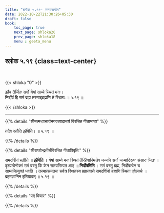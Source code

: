 ```yaml
---
title: "श्लोक ५.१९- सन्यासयोग"
date: 2022-10-22T21:30:26+05:30
draft: false
book:
    toc_page: true
    next_page: shloka20
    prev_page: shloka18
    menu : geeta_menu
---
```




## श्लोक ५.१९ {class=text-center}

<br/>

{{< shloka  "0"  >}}

इहैव तैर्जितः सर्गो येषां साम्ये स्थितं मनः।  
निर्दोषं हि समं ब्रह्म तस्माद्ब्रह्मणि ते स्थिताः ॥ ५.१९ ॥

{{< /shloka >}}

---


{{% details "श्रीमत्मध्वाचार्यभगवत्पादाचर्य विरचित  गीताभाष्य" %}}

तदैव स्तौति इहैवेति। ॥ ५.१९ ॥

{{% /details %}}



{{% details "श्रीराघवेन्द्रतीर्थविरचित गीताविवृतिः" %}}

समदर्शिनं स्तौति ॥ **इहैवेति** । येषां साम्ये मनः 
स्थितं तैरिहैवास्मिन्नेव जन्मनि सर्गो जन्मादिरूपः संसारः जितः । 
दृश्यत्वेनोक्तं समं वस्तु किं केन 
साम्यमित्यत आह ॥ **निर्दोषमिति** । समं वस्तु ब्रह्म, 
निर्दोषत्वेन च साम्यमित्युक्तं भवति । तस्मात्समतया सर्वत्र 
स्थितस्य ब्रह्मत्वात्ते समदर्शिनो
ब्रह्मणि स्थिता एवेत्यर्थः । ब्रहमज्ञानिन इतियावत्‌  ॥ ५.१९ ॥

{{% /details %}}



{{% details "पद विचार" %}}


{{% /details %}}
